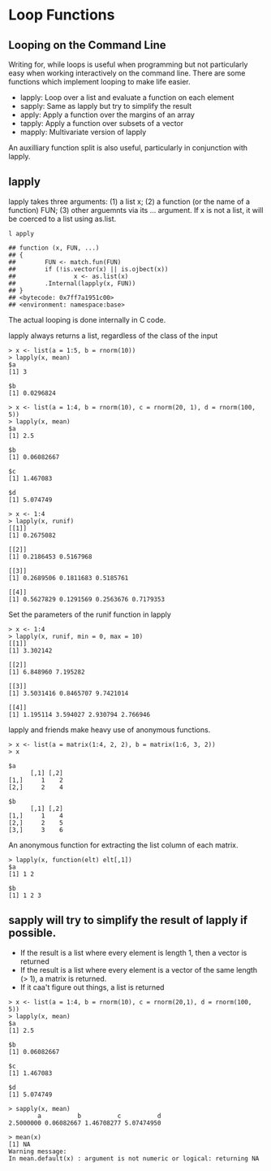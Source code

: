 # Loop Functions
## Looping on the Command Line

Writing for, while loops is useful when programming but not particularly easy when working interactively on the command line. There are some functions which implement looping to make life easier.

* lapply: Loop over a list and evaluate a function on each element
* sapply: Same as lapply but try to simplify the result
* apply: Apply a function over the margins of an array
* tapply: Apply a function over subsets of a vector
* mapply: Multivariate version of lapply

An auxilliary function split is also useful, particularly in conjunction with lapply.

## lapply
lapply takes three arguments: (1) a list x; (2) a function (or the name of a function) FUN; (3) other arguemnts via its ... argument. If x is not a list, it will be coerced to a list using as.list.

```
l apply

## function (x, FUN, ...)
## {
##        FUN <- match.fun(FUN)
##        if (!is.vector(x) || is.ojbect(x))
##                x <- as.list(x)
##        .Internal(lapply(x, FUN))
## }
## <bytecode: 0x7ff7a1951c00>
## <environment: namespace:base>
```
The actual looping is done internally in C code.

lapply always returns a list, regardless of the class of the input

```
> x <- list(a = 1:5, b = rnorm(10))
> lapply(x, mean)
$a
[1] 3

$b
[1] 0.0296824
```

```
> x <- list(a = 1:4, b = rnorm(10), c = rnorm(20, 1), d = rnorm(100, 5))
> lapply(x, mean)
$a
[1] 2.5

$b
[1] 0.06082667

$c
[1] 1.467083

$d
[1] 5.074749
```

```
> x <- 1:4
> lapply(x, runif)
[[1]]
[1] 0.2675082

[[2]]
[1] 0.2186453 0.5167968

[[3]]
[1] 0.2689506 0.1811683 0.5185761

[[4]]
[1] 0.5627829 0.1291569 0.2563676 0.7179353
```

Set the parameters of the runif function in lapply
```
> x <- 1:4
> lapply(x, runif, min = 0, max = 10)
[[1]]
[1] 3.302142

[[2]]
[1] 6.848960 7.195282

[[3]]
[1] 3.5031416 0.8465707 9.7421014

[[4]]
[1] 1.195114 3.594027 2.930794 2.766946
```

lapply and friends make heavy use of anonymous functions.

```
> x <- list(a = matrix(1:4, 2, 2), b = matrix(1:6, 3, 2))
> x

$a
      [,1] [,2]
[1,]     1    2
[2,]     2    4

$b
      [,1] [,2]
[1,]     1    4
[2,]     2    5
[3,]     3    6
```

An anonymous function for extracting the list column of each matrix.
```
> lapply(x, function(elt) elt[,1])
$a
[1] 1 2

$b
[1] 1 2 3
```

## sapply will try to simplify the result of lapply if possible.
* If the result is a list where every element is length 1, then a vector is returned
* If the result is a list where every element is a vector of the same length (> 1), a matrix is returned.
* If it caa't figure out things, a list is returned

```
> x <- list(a = 1:4, b = rnorm(10), c = rnorm(20,1), d = rnorm(100, 5))
> lapply(x, mean)
$a
[1] 2.5

$b
[1] 0.06082667

$c
[1] 1.467083

$d
[1] 5.074749
```

```
> sapply(x, mean)
        a          b          c          d
2.5000000 0.06082667 1.46708277 5.07474950

> mean(x)
[1] NA
Warning message:
In mean.default(x) : argument is not numeric or logical: returning NA
```













